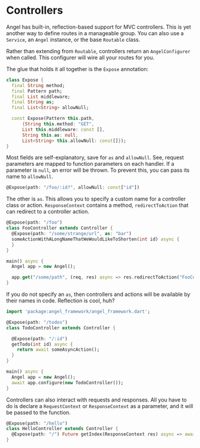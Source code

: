 # Controllers

Angel has built-in, reflection-based support for MVC controllers. This is yet another way to define routes in a manageable group. You can also use a `Service`, an `Angel` instance, or the base `Routable` class.

Rather than extending from `Routable`, controllers return an `AngelConfigurer` when called. This configurer will wire all your routes for you.

The glue that holds it all together is the `Expose` annotation:

```dart
class Expose {
  final String method;
  final Pattern path;
  final List middleware;
  final String as;
  final List<String> allowNull;

  const Expose(Pattern this.path,
      {String this.method: "GET",
      List this.middleware: const [],
      String this.as: null,
      List<String> this.allowNull: const[]});
}
```

Most fields are self-explanatory, save for `as` and `allowNull`. See, request parameters are mapped to function parameters on each handler. If a parameter is `null`, an error will be thrown. To prevent this, you can pass its name to `allowNull`.

```dart
@Expose(path: "/foo/:id?", allowNull: const["id"])
```

The other is `as`. This allows you to specify a custom name for a controller class or action. `ResponseContext` contains a method, `redirectToAction` that can redirect to a controller action.

```dart
@Expose(path: "/foo")
class FooController extends Controller {
  @Expose(path: "/some/strange/url", as: "bar")
  someActionWithALongNameThatWeWouldLikeToShorten(int id) async {
  }
}

main() async {
  Angel app = new Angel();

  app.get("/some/path", (req, res) async => res.redirectToAction("FooController@bar", {"id": 1337}));
}
```

If you do not specify an `as`, then controllers and actions will be available by their names in code. Reflection is cool, huh?

```dart
import 'package:angel_framework/angel_framework.dart';

@Expose(path: "/todos")
class TodoController extends Controller {

  @Expose(path: "/:id")
  getTodo(int id) async {
    return await someAsyncAction();
  }
}

main() async {
  Angel app = new Angel();
  await app.configure(new TodoController());
}
```

Controllers can also interact with requests and responses. All you have to do is declare a `RequestContext` or `ResponseContext` as a parameter, and it will be passed to the function.

```dart
@Expose(path: "/hello")
class HelloController extends Controller {
  @Expose(path: "/") Future getIndex(ResponseContext res) async => await res.render("hello");
}